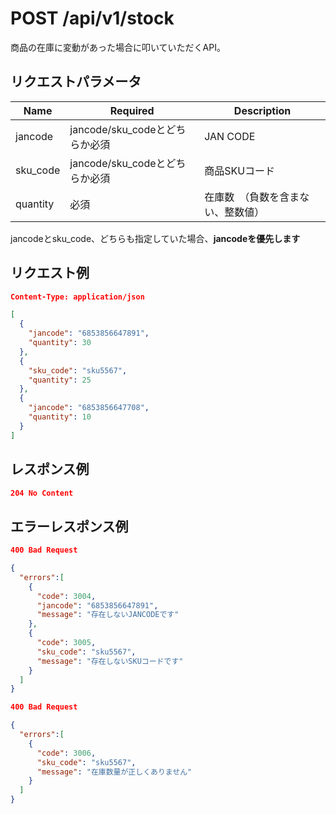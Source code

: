 # POST /api/v1/stock
商品の在庫に変動があった場合に叩いていただくAPI。

## リクエストパラメータ

| Name          | Required     | Description                                                 |
|---------------|--------------|-------------------------------------------------------------|
| jancode | jancode/sku_codeとどちらか必須 | JAN CODE |
| sku_code | jancode/sku_codeとどちらか必須 | 商品SKUコード |
| quantity | 必須 | 在庫数　（負数を含まない、整数値） |

jancodeとsku_code、どちらも指定していた場合、**jancodeを優先します**

## リクエスト例
```json
Content-Type: application/json

[
  {
    "jancode": "6853856647891",
    "quantity": 30
  },
  {
    "sku_code": "sku5567",
    "quantity": 25
  },
  {
    "jancode": "6853856647708",
    "quantity": 10
  }
]
```

## レスポンス例
```json
204 No Content
```

## エラーレスポンス例
```json
400 Bad Request

{
  "errors":[
    {
      "code": 3004,
      "jancode": "6853856647891",
      "message": "存在しないJANCODEです"
    },
    {
      "code": 3005,
      "sku_code": "sku5567",
      "message": "存在しないSKUコードです"
    }
  ]
}
```
```json
400 Bad Request

{
  "errors":[
    {
      "code": 3006,
      "sku_code": "sku5567",
      "message": "在庫数量が正しくありません"
    }
  ]
}
```
